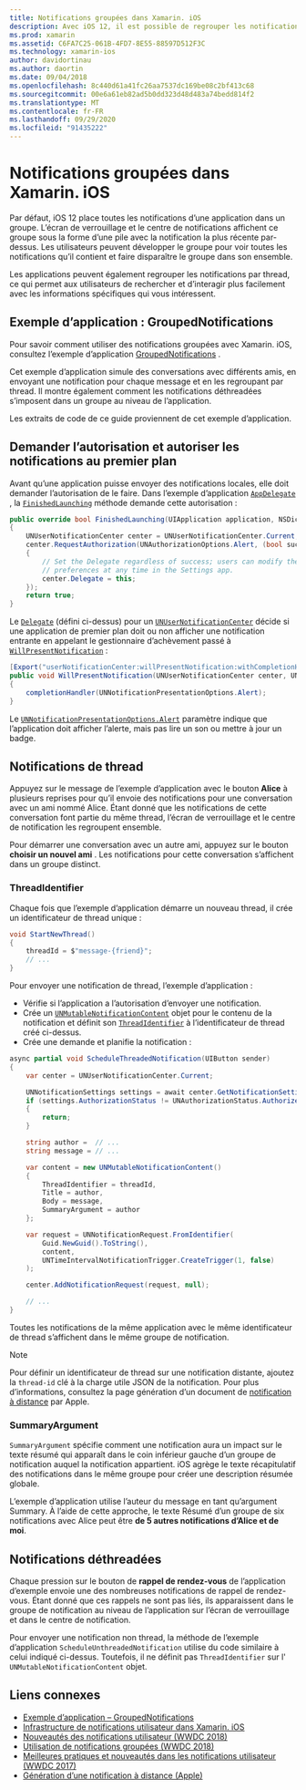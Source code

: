 ```yaml
---
title: Notifications groupées dans Xamarin. iOS
description: Avec iOS 12, il est possible de regrouper les notifications dans le centre de notifications ou l’écran de verrouillage par application ou par thread. Ce document explique comment envoyer des notifications de thread et non thread avec Xamarin. iOS.
ms.prod: xamarin
ms.assetid: C6FA7C25-061B-4FD7-8E55-88597D512F3C
ms.technology: xamarin-ios
author: davidortinau
ms.author: daortin
ms.date: 09/04/2018
ms.openlocfilehash: 8c440d61a41fc26aa7537dc169be08c2bf413c68
ms.sourcegitcommit: 00e6a61eb82ad5b0dd323d48d483a74bedd814f2
ms.translationtype: MT
ms.contentlocale: fr-FR
ms.lasthandoff: 09/29/2020
ms.locfileid: "91435222"
---
```

# <a name="grouped-notifications-in-xamarinios"></a>Notifications groupées dans Xamarin. iOS

Par défaut, iOS 12 place toutes les notifications d’une application dans un groupe. L’écran de verrouillage et le centre de notifications affichent ce groupe sous la forme d’une pile avec la notification la plus récente par-dessus. Les utilisateurs peuvent développer le groupe pour voir toutes les notifications qu’il contient et faire disparaître le groupe dans son ensemble.

Les applications peuvent également regrouper les notifications par thread, ce qui permet aux utilisateurs de rechercher et d’interagir plus facilement avec les informations spécifiques qui vous intéressent.

## <a name="sample-app-groupednotifications"></a>Exemple d’application : GroupedNotifications

Pour savoir comment utiliser des notifications groupées avec Xamarin. iOS, consultez l’exemple d’application [GroupedNotifications](/samples/xamarin/ios-samples/ios12-groupednotifications) .

Cet exemple d’application simule des conversations avec différents amis, en envoyant une notification pour chaque message et en les regroupant par thread. Il montre également comment les notifications déthreadées s’imposent dans un groupe au niveau de l’application.

Les extraits de code de ce guide proviennent de cet exemple d’application.

## <a name="request-authorization-and-allow-foreground-notifications"></a>Demander l’autorisation et autoriser les notifications au premier plan

Avant qu’une application puisse envoyer des notifications locales, elle doit demander l’autorisation de le faire. Dans l’exemple d’application [`AppDelegate`](xref:UIKit.UIApplicationDelegate) , la [`FinishedLaunching`](xref:UIKit.UIApplicationDelegate.FinishedLaunching(UIKit.UIApplication,Foundation.NSDictionary)) méthode demande cette autorisation :

```csharp
public override bool FinishedLaunching(UIApplication application, NSDictionary launchOptions)
{
    UNUserNotificationCenter center = UNUserNotificationCenter.Current;
    center.RequestAuthorization(UNAuthorizationOptions.Alert, (bool success, NSError error) =>
    {
        // Set the Delegate regardless of success; users can modify their notification
        // preferences at any time in the Settings app.
        center.Delegate = this;
    });
    return true;
}
```

Le [`Delegate`](xref:UserNotifications.UNUserNotificationCenter.Delegate) (défini ci-dessus) pour un [`UNUserNotificationCenter`](xref:UserNotifications.UNUserNotificationCenter) décide si une application de premier plan doit ou non afficher une notification entrante en appelant le gestionnaire d’achèvement passé à [`WillPresentNotification`](xref:UserNotifications.UNUserNotificationCenterDelegate_Extensions.WillPresentNotification(UserNotifications.IUNUserNotificationCenterDelegate,UserNotifications.UNUserNotificationCenter,UserNotifications.UNNotification,System.Action{UserNotifications.UNNotificationPresentationOptions})) :

```csharp
[Export("userNotificationCenter:willPresentNotification:withCompletionHandler:")]
public void WillPresentNotification(UNUserNotificationCenter center, UNNotification notification, System.Action<UNNotificationPresentationOptions> completionHandler)
{
    completionHandler(UNNotificationPresentationOptions.Alert);
}
```

Le [`UNNotificationPresentationOptions.Alert`](xref:UserNotifications.UNNotificationPresentationOptions) paramètre indique que l’application doit afficher l’alerte, mais pas lire un son ou mettre à jour un badge.

## <a name="threaded-notifications"></a>Notifications de thread

Appuyez sur le message de l’exemple d’application avec le bouton **Alice** à plusieurs reprises pour qu’il envoie des notifications pour une conversation avec un ami nommé Alice.
Étant donné que les notifications de cette conversation font partie du même thread, l’écran de verrouillage et le centre de notification les regroupent ensemble.

Pour démarrer une conversation avec un autre ami, appuyez sur le bouton **choisir un nouvel ami** . Les notifications pour cette conversation s’affichent dans un groupe distinct.

### <a name="threadidentifier"></a>ThreadIdentifier

Chaque fois que l’exemple d’application démarre un nouveau thread, il crée un identificateur de thread unique :

```csharp
void StartNewThread()
{
    threadId = $"message-{friend}";
    // ...
}
```

Pour envoyer une notification de thread, l’exemple d’application :

- Vérifie si l’application a l’autorisation d’envoyer une notification.
- Crée un [`UNMutableNotificationContent`](xref:UserNotifications.UNMutableNotificationContent)
objet pour le contenu de la notification et définit son [`ThreadIdentifier`](xref:UserNotifications.UNMutableNotificationContent.ThreadIdentifier)
à l’identificateur de thread créé ci-dessus.
- Crée une demande et planifie la notification :

```csharp
async partial void ScheduleThreadedNotification(UIButton sender)
{
    var center = UNUserNotificationCenter.Current;

    UNNotificationSettings settings = await center.GetNotificationSettingsAsync();
    if (settings.AuthorizationStatus != UNAuthorizationStatus.Authorized)
    {
        return;
    }

    string author =  // ...
    string message = // ...

    var content = new UNMutableNotificationContent()
    {
        ThreadIdentifier = threadId,
        Title = author,
        Body = message,
        SummaryArgument = author
    };

    var request = UNNotificationRequest.FromIdentifier(
        Guid.NewGuid().ToString(),
        content,
        UNTimeIntervalNotificationTrigger.CreateTrigger(1, false)
    );

    center.AddNotificationRequest(request, null);

    // ...
}
```

Toutes les notifications de la même application avec le même identificateur de thread s’affichent dans le même groupe de notification.

> [!NOTE]
> Pour définir un identificateur de thread sur une notification distante, ajoutez la `thread-id` clé à la charge utile JSON de la notification. Pour plus d’informations, consultez la page génération d’un document de [notification à distance](https://developer.apple.com/documentation/usernotifications/setting_up_a_remote_notification_server/generating_a_remote_notification) par Apple.

### <a name="summaryargument"></a>SummaryArgument

`SummaryArgument` spécifie comment une notification aura un impact sur le texte résumé qui apparaît dans le coin inférieur gauche d’un groupe de notification auquel la notification appartient. iOS agrège le texte récapitulatif des notifications dans le même groupe pour créer une description résumée globale.

L’exemple d’application utilise l’auteur du message en tant qu’argument Summary. À l’aide de cette approche, le texte Résumé d’un groupe de six notifications avec Alice peut être **de 5 autres notifications d’Alice et de moi**.

## <a name="unthreaded-notifications"></a>Notifications déthreadées

Chaque pression sur le bouton de **rappel de rendez-vous** de l’application d’exemple envoie une des nombreuses notifications de rappel de rendez-vous. Étant donné que ces rappels ne sont pas liés, ils apparaissent dans le groupe de notification au niveau de l’application sur l’écran de verrouillage et dans le centre de notification.

Pour envoyer une notification non thread, la méthode de l’exemple d’application `ScheduleUnthreadedNotification` utilise du code similaire à celui indiqué ci-dessus.
Toutefois, il ne définit pas `ThreadIdentifier` sur l' `UNMutableNotificationContent` objet.

## <a name="related-links"></a>Liens connexes

- [Exemple d’application – GroupedNotifications](/samples/xamarin/ios-samples/ios12-groupednotifications)
- [Infrastructure de notifications utilisateur dans Xamarin. iOS](~/ios/platform/user-notifications/index.md)
- [Nouveautés des notifications utilisateur (WWDC 2018)](https://developer.apple.com/videos/play/wwdc2018/710/)
- [Utilisation de notifications groupées (WWDC 2018)](https://developer.apple.com/videos/play/wwdc2018/711/)
- [Meilleures pratiques et nouveautés dans les notifications utilisateur (WWDC 2017)](https://developer.apple.com/videos/play/wwdc2017/708/)
- [Génération d’une notification à distance (Apple)](https://developer.apple.com/documentation/usernotifications/setting_up_a_remote_notification_server/generating_a_remote_notification)